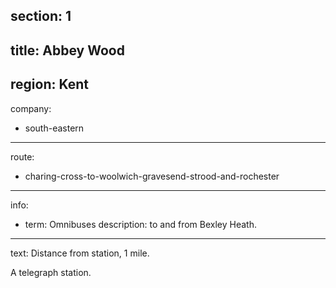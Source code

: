 section: 1
----
title: Abbey Wood
----
region: Kent
----
company:
- south-eastern
----
route:
- charing-cross-to-woolwich-gravesend-strood-and-rochester
----
info:
- term: Omnibuses
  description: to and from Bexley Heath.
----
text: Distance from station, 1 mile.

A telegraph station.

